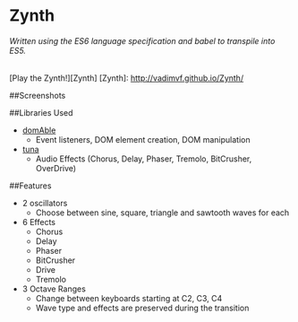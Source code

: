 # Zynth
###### Written using the ES6 language specification and babel to transpile into ES5.
[Play the Zynth!][Zynth]
[Zynth]: http://vadimvf.github.io/Zynth/

##Screenshots


##Libraries Used
- [domAble](https://github.com/Vadimvf/domAble]domable)
  - Event listeners, DOM element creation, DOM manipulation
- [tuna](https://github.com/Theodeus/tuna)
  - Audio Effects (Chorus, Delay, Phaser, Tremolo, BitCrusher, OverDrive)

##Features
- 2 oscillators
  - Choose between sine, square, triangle and sawtooth waves for each
- 6 Effects
  - Chorus
  - Delay
  - Phaser
  - BitCrusher
  - Drive
  - Tremolo
- 3 Octave Ranges
  - Change between keyboards starting at C2, C3, C4
  - Wave type and effects are preserved during the transition
